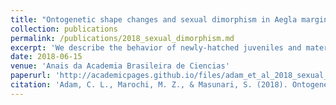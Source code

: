 ```yaml
---
title: "Ontogenetic shape changes and sexual dimorphism in Aegla marginata Bond-Buckup and Buckup, 1994"
collection: publications
permalink: /publications/2018_sexual_dimorphism.md
excerpt: 'We describe the behavior of newly-hatched juveniles and maternal care in Aegla schmitti.'
date: 2018-06-15
venue: 'Anais da Academia Brasileira de Ciencias'
paperurl: 'http://academicpages.github.io/files/adam_et_al_2018_sexual_dimorphism'
citation: 'Adam, C. L., Marochi, M. Z., & Masunari, S. (2018). Ontogenetic shape changes and sexual dimorphism in Aegla marginata Bond-Buckup and Buckup, 1994. Anais da Academia Brasileira de Ciências, 90(02), 1521-1532.'
---
```

